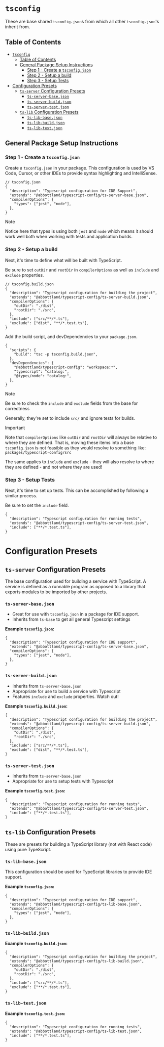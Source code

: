 # `tsconfig`

These are base shared `tsconfig.json`s from which all other `tsconfig.json`'s inherit from.

## Table of Contents

- [`tsconfig`](#tsconfig)
  - [Table of Contents](#table-of-contents)
  - [General Package Setup Instructions](#general-package-setup-instructions)
    - [Step 1 - Create a `tsconfig.json`](#step-1---create-a-tsconfigjson)
    - [Step 2 - Setup a build](#step-2---setup-a-build)
    - [Step 3 - Setup Tests](#step-3---setup-tests)
- [Configuration Presets](#configuration-presets)
  - [`ts-server` Configuration Presets](#ts-server-configuration-presets)
    - [`ts-server-base.json`](#ts-server-basejson)
    - [`ts-server-build.json`](#ts-server-buildjson)
    - [`ts-server-test.json`](#ts-server-testjson)
  - [`ts-lib` Configuration Presets](#ts-lib-configuration-presets)
    - [`ts-lib-base.json`](#ts-lib-basejson)
    - [`ts-lib-build.json`](#ts-lib-buildjson)
    - [`ts-lib-test.json`](#ts-lib-testjson)

## General Package Setup Instructions

### Step 1 - Create a `tsconfig.json`

Create a `tsconfig.json` in your package. This configuration is used by VS Code, Cursor, or other IDEs to provide syntax highlighting and IntelliSense.

```jsonc
// tsconfig.json
{
  "description": "Typescript configuration for IDE Support",
  "extends": "@abbottland/typescript-config/ts-server-base.json",
  "compilerOptions": {
    "types": ["jest", "node"],
  },
}
```

> [!NOTE]
> Notice here that types is using both `jest` and `node` which means it should work well both when working with tests and application builds.

### Step 2 - Setup a build

Next, it's time to define what will be built with TypeScript.

Be sure to set `outDir` and `rootDir` in `compilerOptions` as well as `include` and `exclude` properties.

```jsonc
// tsconfig.build.json
{
  "description": "Typescript configuration for building the project",
  "extends": "@abbottland/typescript-config/ts-server-build.json",
  "compilerOptions": {
    "outDir": "./dist",
    "rootDir": "./src",
  },
  "include": ["src/**/*.ts"],
  "exclude": ["dist", "**/*.test.ts"],
}
```

Add the build script, and devDependencies to your `package.json`.

```jsonc
{
  "scripts": {
    "build": "tsc -p tsconfig.build.json",
  },
  "devDependencies": {
    "@abbottland/typescript-config": "workspace:*",
    "typescript": "catalog:",
    "@types/node": "catalog:",
  },
}
```

> [!NOTE]
> Be sure to check the `include` and `exclude` fields from the base for correctness
>
> Generally, they're set to include `src/` and ignore tests for builds.

> [!IMPORTANT]
> Note that `compilerOptions` like `outDir` and `rootDir` will always be relative to where they are defined. That is, moving these items into a base `tsconfig.json` is not feasible as they would resolve to something like: `packages/typescript-config/src`
>
> The same applies to `include` and `exclude` - they will also resolve to where they are defined - and not where they are used!

### Step 3 - Setup Tests

Next, it's time to set up tests. This can be accomplished by following a similar process.

Be sure to set the `include` field.

```jsonc
{
  "description": "Typescript configuration for running tests",
  "extends": "@abbottland/typescript-config/ts-server-test.json",
  "include": ["**/*.test.ts"],
}
```

# Configuration Presets

## `ts-server` Configuration Presets

The base configuration used for building a service with TypeScript. A service is defined as a runnable program as opposed to a library that exports modules to be imported by other projects.

### `ts-server-base.json`

- Great for use with `tsconfig.json` in a package for IDE support.
- Inherits from `ts-base` to get all general Typescript settings

**Example `tsconfig.json`:**

```jsonc
{
  "description": "Typescript configuration for IDE support",
  "extends": "@abbottland/typescript-config/ts-server-base.json",
  "compilerOptions": {
    "types": ["jest", "node"],
  },
}
```

### `ts-server-build.json`

- Inherits from `ts-server-base.json`
- Appropriate for use to build a service with Typescript
- Features `include` and `exclude` properties. Watch out!

**Example `tsconfig.build.json`:**

```jsonc
{
  "description": "Typescript configuration for building the project",
  "extends": "@abbottland/typescript-config/ts-server-build.json",
  "compilerOptions": {
    "outDir": "./dist",
    "rootDir": "./src",
  },
  "include": ["src/**/*.ts"],
  "exclude": ["dist", "**/*.test.ts"],
}
```

### `ts-server-test.json`

- Inherits from `ts-server-base.json`
- Appropriate for use to setup tests with Typescript

**Example `tsconfig.test.json`:**

```jsonc
{
  "description": "Typescript configuration for running tests",
  "extends": "@abbottland/typescript-config/ts-server-test.json",
  "include": ["**/*.test.ts"],
}
```

## `ts-lib` Configuration Presets

These are presets for building a TypeScript library (not with React code) using pure TypeScript.

### `ts-lib-base.json`

This configuration should be used for TypeScript libraries to provide IDE support.

**Example `tsconfig.json`:**

```jsonc
{
  "description": "Typescript configuration for IDE support",
  "extends": "@abbottland/typescript-config/ts-lib-base.json",
  "compilerOptions": {
    "types": ["jest", "node"],
  },
}
```

### `ts-lib-build.json`

**Example `tsconfig.build.json`:**

```jsonc
{
  "description": "Typescript configuration for building the project",
  "extends": "@abbottland/typescript-config/ts-lib-build.json",
  "compilerOptions": {
    "outDir": "./dist",
    "rootDir": "./src",
  },
  "include": ["src/**/*.ts"],
  "exclude": ["**/*.test.ts"],
}
```

### `ts-lib-test.json`

**Example `tsconfig.test.json`:**

```jsonc
{
  "description": "Typescript configuration for running tests",
  "extends": "@abbottland/typescript-config/ts-lib-test.json",
  "include": ["**/*.test.ts"],
}
```
